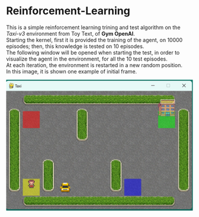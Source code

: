 # Reinforcement-Learning

This is a simple reinforcement learning trining and test algorithm on the *Taxi-v3*  environment from Toy Text, of **Gym OpenAI**.  
Starting the kernel, first it is provided the training of the agent, on 10000 episodes; then, this knowledge is tested on 10 episodes.  
The following window will be opened when starting the test, in order to visualize the agent in the environment, for all the 10 test episodes.  
At each iteration, the environment is restarted in a new random position.   
In this image, it is shown one example of initial frame.  
  
![taxi](taxi_initial_step.jpeg)
